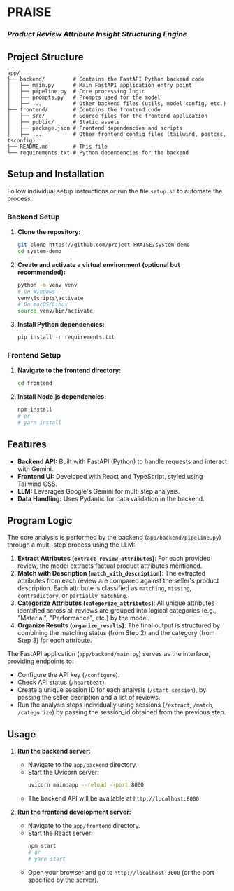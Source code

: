 # PRAISE
### _Product Review Attribute Insight Structuring Engine_

## Project Structure

```
app/
├── backend/         # Contains the FastAPI Python backend code
│   ├── main.py      # Main FastAPI application entry point
│   ├── pipeline.py  # Core processing logic
│   ├── prompts.py   # Prompts used for the model
│   ├── ...          # Other backend files (utils, model config, etc.)
├── frontend/        # Contains the frontend code
│   ├── src/         # Source files for the frontend application
│   ├── public/      # Static assets
│   ├── package.json # Frontend dependencies and scripts
│   ├── ...          # Other frontend config files (tailwind, postcss, tsconfig)
├── README.md        # This file
└── requirements.txt # Python dependencies for the backend
```

## Setup and Installation
Follow individual setup instructions or run the file `setup.sh` to automate the process.

### Backend Setup

1.  **Clone the repository:**
    ```bash
    git clone https://github.com/project-PRAISE/system-demo
    cd system-demo
    ```
2.  **Create and activate a virtual environment (optional but recommended):**
    ```bash
    python -m venv venv
    # On Windows
    venv\Scripts\activate
    # On macOS/Linux
    source venv/bin/activate
    ```
3.  **Install Python dependencies:**
    ```bash
    pip install -r requirements.txt
    ```

### Frontend Setup

1.  **Navigate to the frontend directory:**
    ```bash
    cd frontend
    ```
2.  **Install Node.js dependencies:**
    ```bash
    npm install
    # or
    # yarn install
    ```

## Features

*   **Backend API:** Built with FastAPI (Python) to handle requests and interact with Gemini.
*   **Frontend UI:** Developed with React and TypeScript, styled using Tailwind CSS.
*   **LLM:** Leverages Google's Gemini for multi step analysis.
*   **Data Handling:** Uses Pydantic for data validation in the backend.

## Program Logic

The core analysis is performed by the backend (`app/backend/pipeline.py`) through a multi-step process using the LLM:

1.  **Extract Attributes (`extract_review_attributes`)**: For each provided review, the model extracts factual product attributes mentioned.
2.  **Match with Description (`match_with_description`)**: The extracted attributes from each review are compared against the seller's product description. Each attribute is classified as `matching`, `missing`, `contradictory`, or `partially_matching`.
3.  **Categorize Attributes (`categorize_attributes`)**: All unique attributes identified across all reviews are grouped into logical categories (e.g., "Material", "Performance", etc.) by the model.
4.  **Organize Results (`organize_results`)**: The final output is structured by combining the matching status (from Step 2) and the category (from Step 3) for each attribute.

The FastAPI application (`app/backend/main.py`) serves as the interface, providing endpoints to:
*   Configure the API key (`/configure`).
*   Check API status (`/heartbeat`).
*   Create a unique session ID for each analysis (`/start_session`), by passing the seller decription and a list of reviews.
*   Run the analysis steps individually using sessions (`/extract`, `/match`, `/categorize`) by passing the session_id obtained from the previous step.

## Usage

1.  **Run the backend server:**
    *   Navigate to the `app/backend` directory.
    *   Start the Uvicorn server:
        ```bash
        uvicorn main:app --reload --port 8000
        ```
    *   The backend API will be available at `http://localhost:8000`.

2.  **Run the frontend development server:**
    *   Navigate to the `app/frontend` directory.
    *   Start the React server:
        ```bash
        npm start
        # or
        # yarn start
        ```
    *   Open your browser and go to `http://localhost:3000` (or the port specified by the server).
